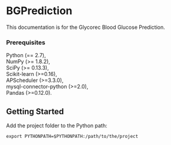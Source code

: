 # BGPrediction

This documentation is for the Glycorec Blood Glucose Prediction. 

### Prerequisites

Python (== 2.7),  
NumPy (>= 1.8.2),  
SciPy (>= 0.13.3),  
Scikit-learn (>=0.16),  
APScheduler (>=3.3.0),  
mysql-connector-python (>=2.0),  
Pandas (>=0.12.0).

## Getting Started

Add the project folder to the Python path:

```
export PYTHONPATH=$PYTHONPATH:/path/to/the/project
```
